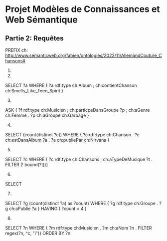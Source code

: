 # Projet Modèles de Connaissances et Web Sémantique

## Partie 2: Requêtes

PREFIX ch: <http://www.semanticweb.org/fabien/ontologies/2022/11/AllemandCouture_Chansons#>

1. 


2. 
SELECT ?a
    WHERE { ?a rdf:type ch:Album ; ch:contientChanson ch:Smells_Like_Teen_Spirit }

3. 
ASK { ?f rdf:type ch:Musicien ;
         ch:particpeDansGroupe ?p ;
         ch:aGenre ch:Femme .
      ?p ch:aGroupe ch:Garbage }

4. 
SELECT (count(distinct ?c))
    WHERE { ?c rdf:type ch:Chanson .
            ?c ch:estDansAlbum ?a .
            ?a ch:publiePar ch:Nirvana }

5. 
SELECT ?c
    WHERE { ?c rdf:type ch:Chansons ;
               ch:aTypeDeMusique ?t .
            FILTER (! bound(?t))}
        
6. 
SELECT 

7. 
SELECT ?g (count(distinct ?a) as ?count)
    WHERE { ?g rdf:type ch:Groupe .
            ?g ch:aPublie ?a }
    HAVING ( ?count < 4 )

8. 
SELECT ?n
    WHERE { ?m rdf:type ch:Musicien .
            ?m ch:aNom ?n .
            FILTER regex(?n, ^c, "i")}
    ORDER BY ?n
